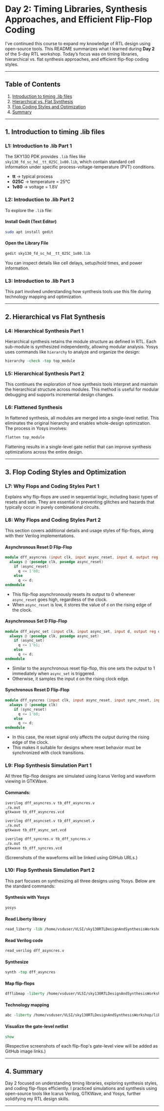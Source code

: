 # Day 2: Timing Libraries, Synthesis Approaches, and Efficient Flip-Flop Coding

I've continued this course to expand my knowledge of RTL design using open-source tools. This README summarizes what I learned during **Day 2** of the 5-day RTL workshop. Today’s focus was on timing libraries, hierarchical vs. flat synthesis approaches, and efficient flip-flop coding styles.

---

## Table of Contents

1. [Introduction to timing .lib files](#1-introduction-to-timing-lib-files)
2. [Hierarchical vs. Flat Synthesis](#2-hierarchical-vs-flat-synthesis)
3. [Flop Coding Styles and Optimization](#3-flop-coding-styles-and-optimization)
4. [Summary](#4-summary)

---

## 1. Introduction to timing .lib files

### L1: Introduction to .lib Part 1

The SKY130 PDK provides `.lib` files like `sky130_fd_sc_hd__tt_025C_1v80.lib`, which contain standard cell information under specific process-voltage-temperature (PVT) conditions.

- **tt** → typical process
- **025C** → temperature = 25°C
- **1v80** → voltage = 1.8V

### L2: Introduction to .lib Part 2

To explore the `.lib` file:

#### Install Gedit (Text Editor)

```bash
sudo apt install gedit
```

#### Open the Library File

```bash
gedit sky130_fd_sc_hd__tt_025C_1v80.lib
```

You can inspect details like cell delays, setup/hold times, and power information.

### L3: Introduction to .lib Part 3

This part involved understanding how synthesis tools use this file during technology mapping and optimization.

---

## 2. Hierarchical vs Flat Synthesis

### L4: Hierarchical Synthesis Part 1

Hierarchical synthesis retains the module structure as defined in RTL. Each sub-module is synthesized independently, allowing modular analysis. Yosys uses commands like `hierarchy` to analyze and organize the design:

```tcl
hierarchy -check -top top_module
```

### L5: Hierarchical Synthesis Part 2

This continues the exploration of how synthesis tools interpret and maintain the hierarchical structure across modules. This method is useful for modular debugging and supports incremental design changes.

### L6: Flattened Synthesis

In flattened synthesis, all modules are merged into a single-level netlist. This eliminates the original hierarchy and enables whole-design optimization. The process in Yosys involves:

```tcl
flatten top_module
```

Flattening results in a single-level gate netlist that can improve synthesis optimizations across the entire design.

---

## 3. Flop Coding Styles and Optimization

### L7: Why Flops and Coding Styles Part 1

Explains why flip-flops are used in sequential logic, including basic types of resets and sets. They are essential in preventing glitches and hazards that typically occur in purely combinational circuits.

### L8: Why Flops and Coding Styles Part 2

This section covers additional details and usage styles of flip-flops, along with their Verilog implementations.

#### Asynchronous Reset D Flip-Flop

```verilog
module dff_asyncres (input clk, input async_reset, input d, output reg q);
  always @ (posedge clk, posedge async_reset)
    if (async_reset)
      q <= 1'b0;
    else
      q <= d;
endmodule
```

- This flip-flop asynchronously resets its output to 0 whenever `async_reset` goes high, regardless of the clock.
- When `async_reset` is low, it stores the value of `d` on the rising edge of the clock.

#### Asynchronous Set D Flip-Flop

```verilog
module dff_async_set (input clk, input async_set, input d, output reg q);
  always @ (posedge clk, posedge async_set)
    if (async_set)
      q <= 1'b1;
    else
      q <= d;
endmodule
```

- Similar to the asynchronous reset flip-flop, this one sets the output to 1 immediately when `async_set` is triggered.
- Otherwise, it samples the input `d` on the rising clock edge.

#### Synchronous Reset D Flip-Flop

```verilog
module dff_syncres (input clk, input async_reset, input sync_reset, input d, output reg q);
  always @ (posedge clk)
    if (sync_reset)
      q <= 1'b0;
    else
      q <= d;
endmodule
```

- In this case, the reset signal only affects the output during the rising edge of the clock.
- This makes it suitable for designs where reset behavior must be synchronized with clock transitions.

### L9: Flop Synthesis Simulation Part 1

All three flip-flop designs are simulated using Icarus Verilog and waveform viewing in GTKWave.

#### Commands:

```bash
iverilog dff_asyncres.v tb_dff_asyncres.v
./a.out
gtkwave tb_dff_asyncres.vcd

iverilog dff_asyncset.v tb_dff_asyncset.v
./a.out
gtkwave tb_dff_async_set.vcd

iverilog dff_syncres.v tb_dff_syncres.v
./a.out
gtkwave tb_dff_syncres.vcd
```

(Screenshots of the waveforms will be linked using GitHub URLs.)

### L10: Flop Synthesis Simulation Part 2

This part focuses on synthesizing all three designs using Yosys. Below are the standard commands:

#### Synthesis with Yosys

```bash
yosys
```

#### Read Liberty library

```tcl
read_liberty -lib /home/vsduser/VLSI/sky130RTLDesignAndSynthesisWorkshop/lib/sky130_fd_sc_hd__tt_025C_1v80.lib
```

#### Read Verilog code

```tcl
read_verilog dff_asyncres.v
```

#### Synthesize

```tcl
synth -top dff_asyncres
```

#### Map flip-flops

```tcl
dfflibmap -liberty /home/vsduser/VLSI/sky130RTLDesignAndSynthesisWorkshop/lib/sky130_fd_sc_hd__tt_025C_1v80.lib
```

#### Technology mapping

```tcl
abc -liberty /home/vsduser/VLSI/sky130RTLDesignAndSynthesisWorkshop/lib/sky130_fd_sc_hd__tt_025C_1v80.lib
```

#### Visualize the gate-level netlist

```tcl
show
```

(Respective screenshots of each flip-flop's gate-level view will be added as GitHub image links.)

---

## 4. Summary

Day 2 focused on understanding timing libraries, exploring synthesis styles, and coding flip-flops efficiently. I practiced simulations and synthesis using open-source tools like Icarus Verilog, GTKWave, and Yosys, further solidifying my RTL design skills.

---

